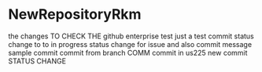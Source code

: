 # NewRepositoryRkm


 the changes TO CHECK THE github enterprise 
test 
just a test commit
status change to to in progress
status change for issue and also commit message
sample commit
commit from branch
COMM
commit in us225
new commit
STATUS CHANGE
